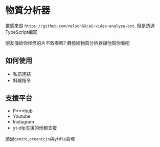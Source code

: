 # 物質分析器

靈感來自 `https://github.com/nelsonGX/ai-video-analyze-bot`. 但是透過TypeScript編寫

朋友傳給你怪怪的片不敢看嗎? 轉發給物質分析器讓他幫你看吧
## 如何使用
- 私訊連結
- 斜線指令


## 支援平台
- P***hub
- Youtube
- Instagram
- yt-dlp支援的他都支援

透過`gemini`,`oceanicjs`與`ytdlp`實現
